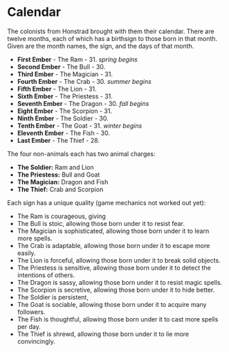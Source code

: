 Calendar
========
The colonists from Honstrad brought with them their calendar. There are twelve months, each of which has a birthsign to those born in that month. Given are the month names, the sign, and the days of that month.

- **First Ember** - The Ram - 31. *spring begins*
- **Second Ember** - The Bull - 30.
- **Third Ember** - The Magician - 31.
- **Fourth Ember** - The Crab - 30. *summer begins*
- **Fifth Ember** - The Lion - 31.
- **Sixth Ember** - The Priestess - 31.
- **Seventh Ember** - The Dragon - 30. *fall begins*
- **Eight Ember** - The Scorpion - 31.
- **Ninth Ember** - The Soldier - 30.
- **Tenth Ember** - The Goat - 31. *winter begins*
- **Eleventh Ember** - The Fish - 30.
- **Last Ember** - The Thief - 28.

The four non-animals each has two animal charges:

- **The Soldier:** Ram and Lion
- **The Priestess:** Bull and Goat
- **The Magician:** Dragon and Fish
- **The Thief:** Crab and Scorpion

Each sign has a unique quality (game mechanics not worked out yet):

- The Ram is courageous, giving
- The Bull is stoic, allowing those born under it to resist fear.
- The Magician is sophisticated, allowing those born under it to learn more spells.
- The Crab is adaptable, allowing those born under it to escape more easily.
- The Lion is forceful, allowing those born under it to break solid objects.
- The Priestess is sensitive, allowing those born under it to detect the intentions of others.
- The Dragon is sassy, allowing those born under it to resist magic spells.
- The Scorpion is secretive, allowing those born under it to hide better.
- The Soldier is persistent,
- The Goat is sociable, allowing those born under it to acquire many followers.
- The Fish is thoughtful, allowing those born under it to cast more spells per day.
- The Thief is shrewd, allowing those born under it to lie more convincingly.

